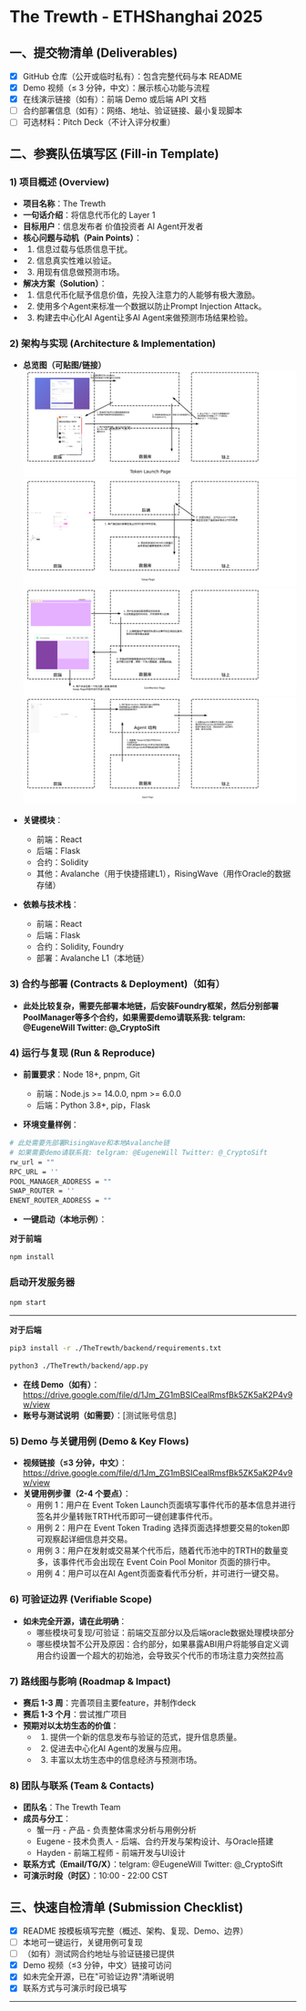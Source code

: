 # The Trewth - ETHShanghai 2025


## 一、提交物清单 (Deliverables)

- [x] GitHub 仓库（公开或临时私有）：包含完整代码与本 README
- [x] Demo 视频（≤ 3 分钟，中文）：展示核心功能与流程
- [x] 在线演示链接（如有）：前端 Demo 或后端 API 文档
- [ ] 合约部署信息（如有）：网络、地址、验证链接、最小复现脚本
- [ ] 可选材料：Pitch Deck（不计入评分权重）

## 二、参赛队伍填写区 (Fill-in Template)

### 1) 项目概述 (Overview)

- **项目名称**：The Trewth
- **一句话介绍**：将信息代币化的 Layer 1
- **目标用户**：信息发布者 价值投资者 AI Agent开发者
- **核心问题与动机（Pain Points）**：
- 1. 信息过载与低质信息干扰。
- 2. 信息真实性难以验证。 
- 3. 用现有信息做预测市场。
- **解决方案（Solution）**：
- 1. 信息代币化赋予信息价值，先投入注意力的人能够有极大激励。 
- 2. 使用多个Agent来标准一个数据以防止Prompt Injection Attack。 
- 3. 构建去中心化AI Agent让多AI Agent来做预测市场结果检验。

### 2) 架构与实现 (Architecture & Implementation)

- **总览图（可贴图/链接）**
![TokenLaunch.png](TheTrewth%2Fdocs%2FTokenLaunch.png)
![Swap.png](TheTrewth%2Fdocs%2FSwap.png)
![CoinMonitor.png](TheTrewth%2Fdocs%2FCoinMonitor.png)
![Agent.png](TheTrewth%2Fdocs%2FAgent.png)

- **关键模块**：
  - 前端：React
  - 后端：Flask
  - 合约：Solidity
  - 其他：Avalanche（用于快捷搭建L1），RisingWave（用作Oracle的数据存储）
- **依赖与技术栈**：
  - 前端：React
  - 后端：Flask
  - 合约：Solidity, Foundry
  - 部署：Avalanche L1（本地链）

### 3) 合约与部署 (Contracts & Deployment)（如有）

- **此处比较复杂，需要先部署本地链，后安装Foundry框架，然后分别部署PoolManager等多个合约，如果需要demo请联系我: telgram: @EugeneWill Twitter: @_CryptoSift**

### 4) 运行与复现 (Run & Reproduce)

- **前置要求**：Node 18+, pnpm, Git
  - 前端：Node.js >= 14.0.0, npm >= 6.0.0
  - 后端：Python 3.8+, pip，Flask


- **环境变量样例**：

```bash
# 此处需要先部署RisingWave和本地Avalanche链
# 如果需要demo请联系我: telgram: @EugeneWill Twitter: @_CryptoSift
rw_url = ""
RPC_URL = ''
POOL_MANAGER_ADDRESS = ""
SWAP_ROUTER = ''
ENENT_ROUTER_ADDRESS = ""
```

- **一键启动（本地示例）**：

**对于前端**

```bash
npm install
```

### 启动开发服务器

```bash
npm start
```
******
**对于后端**
```bash
pip3 install -r ./TheTrewth/backend/requirements.txt
```

```bash
python3 ./TheTrewth/backend/app.py
```


- **在线 Demo（如有）**：https://drive.google.com/file/d/1Jm_ZG1mBSICealRmsfBk5ZK5aK2P4v9w/view
- **账号与测试说明（如需要）**：[测试账号信息]

### 5) Demo 与关键用例 (Demo & Key Flows)

- **视频链接（≤3 分钟，中文）**：https://drive.google.com/file/d/1Jm_ZG1mBSICealRmsfBk5ZK5aK2P4v9w/view
- **关键用例步骤（2-4 个要点）**：
  - 用例 1：用户在 Event Token Launch页面填写事件代币的基本信息并进行签名并少量转账TRTH代币即可一键创建事件代币。
  - 用例 2：用户在 Event Token Trading 选择页面选择想要交易的token即可观察起详细信息并交易。
  - 用例 3：用户在发射或交易某个代币后，随着代币池中的TRTH的数量变多，该事件代币会出现在 Event Coin Pool Monitor 页面的排行中。
  - 用例 4：用户可以在AI Agent页面查看代币分析，并可进行一键交易。


### 6) 可验证边界 (Verifiable Scope)

- **如未完全开源，请在此明确**：
  - 哪些模块可复现/可验证：前端交互部分以及后端oracle数据处理模块部分
  - 哪些模块暂不公开及原因：合约部分，如果暴露ABI用户将能够自定义调用合约设置一个超大的初始池，会导致买个代币的市场注意力突然拉高

### 7) 路线图与影响 (Roadmap & Impact)

- **赛后 1-3 周**：完善项目主要feature，并制作deck
- **赛后 1-3 个月**：尝试推广项目
- **预期对以太坊生态的价值**：
  - 1. 提供一个新的信息发布与验证的范式，提升信息质量。
  - 2. 促进去中心化AI Agent的发展与应用。
  - 3. 丰富以太坊生态中的信息经济与预测市场。

### 8) 团队与联系 (Team & Contacts)

- **团队名**：The Trewth Team
- **成员与分工**：
  - 蟹一丹 - 产品 - 负责整体需求分析与用例分析
  - Eugene - 技术负责人 - 后端、合约开发与架构设计、与Oracle搭建
  - Hayden - 前端工程师 - 前端开发与UI设计
- **联系方式（Email/TG/X）**：telgram: @EugeneWill Twitter: @_CryptoSift
- **可演示时段（时区）**：10:00 - 22:00 CST

## 三、快速自检清单 (Submission Checklist)

- [x] README 按模板填写完整（概述、架构、复现、Demo、边界）
- [ ] 本地可一键运行，关键用例可复现
- [ ] （如有）测试网合约地址与验证链接已提供
- [x] Demo 视频（≤3 分钟，中文）链接可访问
- [x] 如未完全开源，已在"可验证边界"清晰说明
- [x] 联系方式与可演示时段已填写

---

